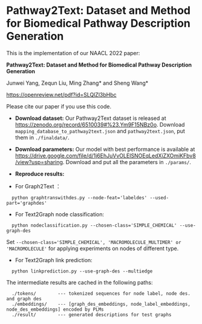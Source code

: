 # Pathway2Text: Dataset and Method for Biomedical Pathway Description Generation

This is the implementation of our NAACL 2022 paper:

**Pathway2Text: Dataset and Method for Biomedical Pathway Description Generation**

Junwei Yang, Zequn Liu, Ming Zhang* and Sheng Wang*

https://openreview.net/pdf?id=SLQlZl3bHbc

Please cite our paper if you use this code.

- **Download dataset:** Our Pathway2Text dataset is released at https://zenodo.org/record/6510039#%23.Ym9F15NBz0o. Download ```mapping_database_to_pathway2text.json``` and ```pathway2text.json```,  put them in ```./finaldata/```.

- **Download parameters:** Our model with best performance is available at https://drive.google.com/file/d/1j6EhJuVvOLEISNOEqLedXiZXOmiKFbv8/view?usp=sharing. Download and put all the parameters in ```./params/```.

- **Reproduce results:**

 - For Graph2Text ：

```
  python graphtranswithdes.py --node-feat='labeldes' --used-part='graphdes'
```

 - For Text2Graph node classification:

```
  python nodeclassification.py --chosen-class='SIMPLE_CHEMICAL' --use-graph-des
```

Set ```--chosen-class='SIMPLE_CHEMICAL', 'MACROMOLECULE_MULTIMER' or 'MACROMOLECULE'``` for applying experiments on nodes of different type.

 - For Text2Graph link prediction:

```
  python linkprediction.py --use-graph-des --multiedge
```



The intermediate results are cached in the following paths:

```
  ./tokens/        --- tokenized sequences for node label, node des. and graph des
  ./embeddings/    --- [graph_des_embeddings, node_label_embeddings, node_des_embeddings] encoded by PLMs
  ./result/        --- generated descriptions for test graphs
```


